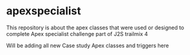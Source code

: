 # apexspecialist

This repository is about the apex classes that were used or designed to complete Apex specialist challenge part of J2S trailmix 4

Will be adding all new Case study Apex classes and triggers here